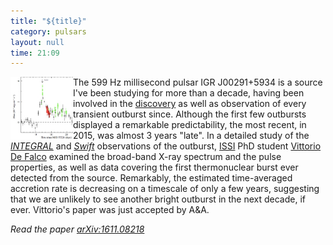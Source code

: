 ```yaml
---
title: "${title}"
category: pulsars
layout: null
time: 21:09
---
```

<!-- converted from blosxom format post by dkg 22.1.2022 -->
<img src="images/outburst2015.jpg" width="100" align="left">
The 599&nbsp;Hz millisecond pulsar IGR&nbsp;J00291+5934 is a source I've been 
studying for more than a decade, having been involved in the 
<a href="http://adsabs.harvard.edu/cgi-bin/nph-bib_query?bibcode=2005ApJ...622L..45G">discovery</a> as well as observation of every transient outburst since.
Although the first few outbursts displayed a remarkable predictability,
the most recent, in 2015, was almost 3 years "late". In a detailed study of 
the <a href="http://www.cosmos.esa.int/web/integral"><em>INTEGRAL</em></a>
and <a href="http://swift.gsfc.nasa.gov"><em>Swift</em></a>
observations of the outburst, 
<a href="">ISSI</a> PhD student
<a href="http://www.issibern.ch/aboutissi/members/defalco.html">Vittorio De Falco</a> 
examined the broad-band X-ray spectrum and the pulse properties, as well
as data covering the first thermonuclear burst ever detected from the source.
Remarkably, the estimated time-averaged accretion rate is decreasing on a
timescale of only a few years, suggesting that we are unlikely to see another
bright outburst in the next decade, if ever. Vittorio's paper was just 
accepted by A&A.
<p>
<em>Read the paper <a href="http://arxiv.org/abs/1611.08218">arXiv:1611.08218</a></em>
